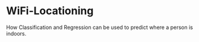 # WiFi-Locationing
How Classification and Regression can be used to predict where a person is indoors. 
